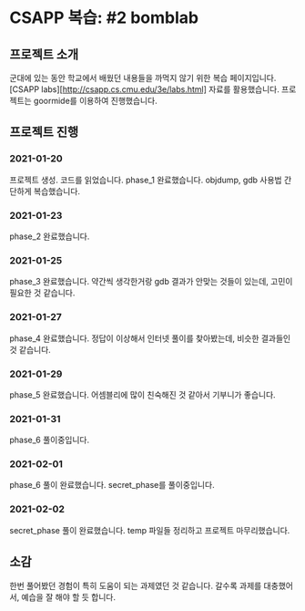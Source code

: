 # CSAPP 복습: #2 bomblab

## 프로젝트 소개
군대에 있는 동안 학교에서 배웠던 내용들을 까먹지 않기 위한 복습 페이지입니다.
[CSAPP labs][http://csapp.cs.cmu.edu/3e/labs.html] 자료를 활용했습니다.
프로젝트는 goormide를 이용하여 진행했습니다.

## 프로젝트 진행
### 2021-01-20
프로젝트 생성. 코드를 읽었습니다.
phase_1 완료했습니다.
objdump, gdb 사용법 간단하게 복습했습니다.
### 2021-01-23
phase_2 완료했습니다.
### 2021-01-25
phase_3 완료했습니다.
약간씩 생각한거랑 gdb 결과가 안맞는 것들이 있는데, 고민이 필요한 것 같습니다.
### 2021-01-27
phase_4 완료했습니다.
정답이 이상해서 인터넷 풀이를 찾아봤는데, 비슷한 결과들인 것 같습니다.
### 2021-01-29
phase_5 완료했습니다.
어셈블리에 많이 친숙해진 것 같아서 기부니가 좋습니다.
### 2021-01-31
phase_6 풀이중입니다.
### 2021-02-01
phase_6 풀이 완료했습니다.
secret_phase를 풀이중입니다.
### 2021-02-02
secret_phase 풀이 완료했습니다.
temp 파일들 정리하고 프로젝트 마무리했습니다.

## 소감
한번 풀어봤던 경험이 특히 도움이 되는 과제였던 것 같습니다.
갈수록 과제를 대충했어서, 예습을 잘 해야 할 듯 합니다.
